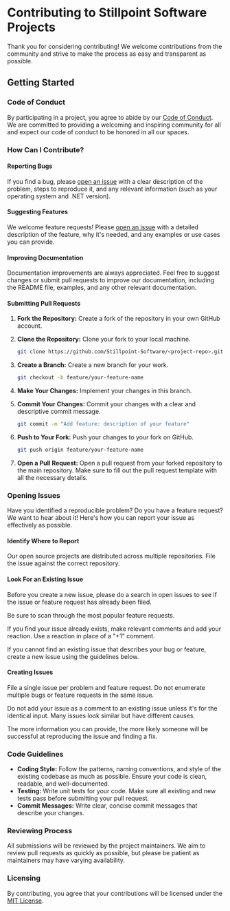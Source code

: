 # Contributing to Stillpoint Software Projects <!-- omit in toc -->

Thank you for considering contributing! We welcome contributions from the community and strive to make the process as easy and transparent as possible.

## Getting Started

### Code of Conduct

By participating in a project, you agree to abide by our [Code of Conduct](./CODE_OF_CONDUCT.md). We are committed to providing a welcoming and inspiring community for all and expect our code of conduct to be honored in all our spaces.

### How Can I Contribute?

#### Reporting Bugs

If you find a bug, please [open an issue](#opening-issues) with a clear description of the problem, steps to reproduce it, and any relevant information (such as your operating system and .NET version).

#### Suggesting Features

We welcome feature requests! Please [open an issue](#opening-issues) with a detailed description of the feature, why it's needed, and any examples or use cases you can provide.

#### Improving Documentation

Documentation improvements are always appreciated. Feel free to suggest changes or submit pull requests to improve our documentation, including the README file, examples, and any other relevant documentation.

#### Submitting Pull Requests

1. **Fork the Repository:** Create a fork of the repository in your own GitHub account.
2. **Clone the Repository:** Clone your fork to your local machine.
   ```bash
   git clone https://github.com/Stillpoint-Software/<project-repo>.git
   ```
3. **Create a Branch:** Create a new branch for your work.
   ```bash
   git checkout -b feature/your-feature-name
   ```

4. **Make Your Changes:** Implement your changes in this branch.
5. **Commit Your Changes:** Commit your changes with a clear and descriptive commit message.
   ```bash
   git commit -m "Add feature: description of your feature"
   ```
6. **Push to Your Fork:** Push your changes to your fork on GitHub.
   ```bash
   git push origin feature/your-feature-name
   ```
7. **Open a Pull Request:** Open a pull request from your forked repository to the main repository. Make sure to fill out the pull request template with all the necessary details.

### Opening Issues

Have you identified a reproducible problem? Do you have a feature request? We want to hear about it! Here's how you can report your issue as effectively as possible.

#### Identify Where to Report

Our open source projects are distributed across multiple repositories. File the issue against the correct repository. 

#### Look For an Existing Issue

Before you create a new issue, please do a search in open issues to see if the issue or feature request has already been filed.

Be sure to scan through the most popular feature requests.

If you find your issue already exists, make relevant comments and add your reaction. Use a reaction in place of a "+1" comment.

If you cannot find an existing issue that describes your bug or feature, create a new issue using the guidelines below.

#### Creating Issues

File a single issue per problem and feature request. Do not enumerate multiple bugs or feature requests in the same issue.

Do not add your issue as a comment to an existing issue unless it's for the identical input. Many issues look similar but have different causes.

The more information you can provide, the more likely someone will be successful at reproducing the issue and finding a fix.

### Code Guidelines

- **Coding Style:** Follow the patterns, naming conventions, and style of the existing codebase as much as possible. Ensure your code is clean, readable, and well-documented.
- **Testing:** Write unit tests for your code. Make sure all existing and new tests pass before submitting your pull request.
- **Commit Messages:** Write clear, concise commit messages that describe your changes.

### Reviewing Process

All submissions will be reviewed by the project maintainers. We aim to review pull requests as quickly as possible, but please be patient as maintainers may have varying availability.

### Licensing

By contributing, you agree that your contributions will be licensed under the [MIT License](LICENSE).
